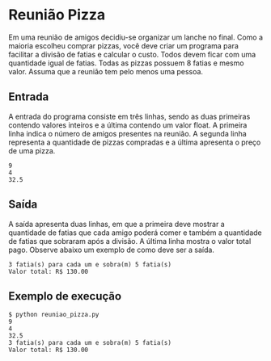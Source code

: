 # Reunião Pizza

Em uma reunião de amigos decidiu-se organizar um lanche no final.
Como a maioria escolheu comprar pizzas, você deve criar um programa
para facilitar a divisão de fatias e calcular o custo. Todos devem
ficar com uma quantidade igual de fatias. Todas as pizzas possuem 8
fatias e mesmo valor. Assuma que a reunião tem pelo menos
uma pessoa.

## Entrada

A entrada do programa consiste em três linhas, sendo as duas primeiras
contendo valores inteiros e a última contendo um valor float. A primeira
linha indica o número de amigos presentes na reunião. A segunda linha
representa a quantidade de pizzas compradas e a última apresenta o preço
de uma pizza.

```
9
4
32.5
```

## Saída

A saída apresenta duas linhas, em que a primeira deve mostrar a quantidade
de fatias que cada amigo poderá comer e também a quantidade de fatias que
sobraram após a divisão. A última linha mostra o valor total pago. Observe
abaixo um exemplo de como deve ser a saída.

```
3 fatia(s) para cada um e sobra(m) 5 fatia(s)
Valor total: R$ 130.00
```

## Exemplo de execução

```
$ python reuniao_pizza.py
9
4
32.5
3 fatia(s) para cada um e sobra(m) 5 fatia(s)
Valor total: R$ 130.00
```